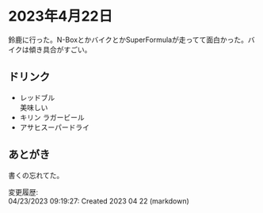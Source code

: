 # 2023年4月22日

鈴鹿に行った。N-BoxとかバイクとかSuperFormulaが走ってて面白かった。バイクは傾き具合がすごい。

## ドリンク

- レッドブル  
美味しい
- キリン ラガービール
- アサヒスーパードライ

## あとがき

書くの忘れてた。

変更履歴:  
04/23/2023 09:19:27: Created 2023 04 22 (markdown)  
